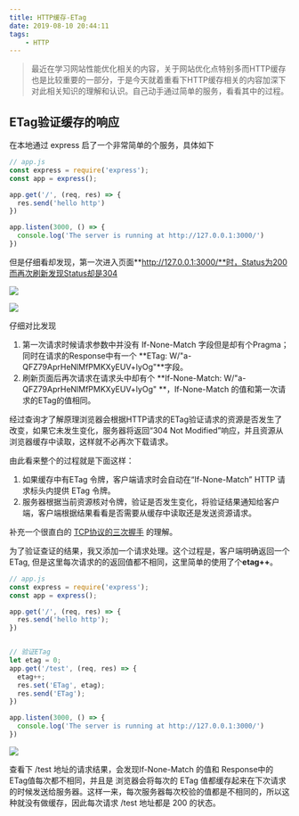 ```yaml
---
title: HTTP缓存-ETag
date: 2019-08-10 20:44:11
tags:
    - HTTP
---
```


> 最近在学习网站性能优化相关的内容，关于网站优化点特别多而HTTP缓存也是比较重要的一部分，于是今天就着重看下HTTP缓存相关的内容加深下对此相关知识的理解和认识。自己动手通过简单的服务，看看其中的过程。

## ETag验证缓存的响应

在本地通过 express 启了一个非常简单的个服务，具体如下

```javascript
// app.js
const express = require('express');
const app = express();

app.get('/', (req, res) => {
  res.send('hello http')
})

app.listen(3000, () => {
  console.log('The server is running at http://127.0.0.1:3000/')
})
```

但是仔细看却发现，第一次进入页面**http://127.0.0.1:3000/**时，Status为200而再次刷新发现Status却是304

![](https://upload-images.jianshu.io/upload_images/8532055-e14290fe5a1aaa4b.png?imageMogr2/auto-orient/strip|imageView2/2/w/1200/format/webp)

![](https://upload-images.jianshu.io/upload_images/8532055-f19b1eb12e8d8cc4.png?imageMogr2/auto-orient/strip|imageView2/2/w/1200/format/webp)

仔细对比发现

1. 第一次请求时候请求参数中并没有 If-None-Match 字段但是却有个Pragma；同时在请求的Response中有一个 **ETag: W/"a-QFZ79AprHeNlMfPMKXyEUV+lyOg"**字段。
2. 刷新页面后再次请求在请求头中却有个 **If-None-Match: W/"a-QFZ79AprHeNlMfPMKXyEUV+lyOg" **，If-None-Match 的值和第一次请求的ETag的值相同。

经过查询才了解原理浏览器会根据HTTP请求的ETag验证请求的资源是否发生了改变，如果它未发生变化，服务器将返回“304 Not Modified”响应，并且资源从浏览器缓存中读取，这样就不必再次下载请求。

由此看来整个的过程就是下面这样：

1. 如果缓存中有ETag 令牌，客户端请求时会自动在“If-None-Match” HTTP 请求标头内提供 ETag 令牌。
2. 服务器根据当前资源核对令牌，验证是否发生变化，将验证结果通知给客户端，客户端根据结果看看是否需要从缓存中读取还是发送资源请求。

补充一个很直白的 [TCP协议的三次握手](https://github.com/jawil/blog/issues/14) 的理解。

为了验证查证的结果，我又添加一个请求处理。这个过程是，客户端明确返回一个ETag, 但是这里每次请求的的返回值都不相同，这里简单的使用了个**etag++**。

```javascript
// app.js
const express = require('express');
const app = express();

app.get('/', (req, res) => {
  res.send('hello http');
})


// 验证ETag
let etag = 0;
app.get('/test', (req, res) => {
  etag++;
  res.set('ETag', etag);
  res.send('ETag');
})

app.listen(3000, () => {
  console.log('The server is running at http://127.0.0.1:3000/')
})
```

![](https://upload-images.jianshu.io/upload_images/8532055-71230f0ad656f455.png?imageMogr2/auto-orient/strip|imageView2/2/w/1200/format/webp)

查看下 /test 地址的请求结果，会发现If-None-Match 的值和 Response中的 ETag值每次都不相同，并且是 浏览器会将每次的 ETag 值都缓存起来在下次请求的时候发送给服务器。这样一来，每次服务器每次校验的值都是不相同的，所以这种就没有做缓存，因此每次请求 /test 地址都是 200 的状态。